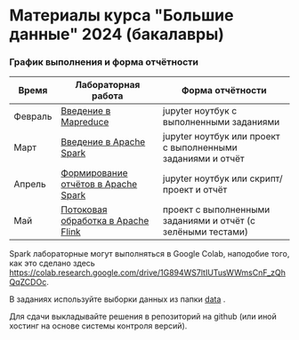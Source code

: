 # Материалы курса "Большие данные" 2024 (бакалавры)

### График выполнения и форма отчётности

| Время | Лабораторная работа | Форма отчётности |
| ------ | ------ | ------ |
| Февраль | [Введение в Mapreduce](./L0%20-%20Introduction%20to%20MapReduce%20data%20processing%20model/) | jupyter ноутбук с выполненными заданиями |
| Март | [Введение в Apache Spark](./L1%20-%20Introduction%20to%20Apache%20Spark/) | jupyter ноутбук или проект с выполненными заданиями и отчёт |
| Апрель | [Формирование отчётов в Apache Spark](./L2%20-%20Reports%20with%20Apache%20Spark) | jupyter ноутбук или скрипт/проект и отчёт |
| Май | [Потоковая обработка в Apache Flink](./L3%20-%20Stream%20processing%20with%20Apache%20Flink/README.md) | проект с выполненными заданиями и отчёт (с зелёными тестами) |

Spark лабораторные могут выполняться в Google Colab, наподобие того, как это сделано здесь https://colab.research.google.com/drive/1G894WS7ltIUTusWWmsCnF_zQhQqZCDOc.

В заданиях используйте выборки данных из папки [data](./data/) .

Для сдачи выкладывайте решения в репозиторий на github (или иной хостинг на основе системы контроля версий).